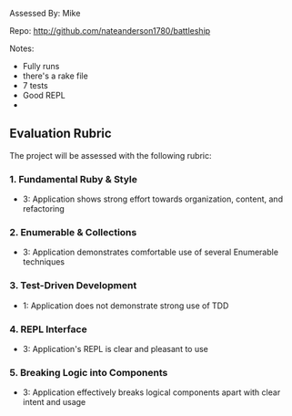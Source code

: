 Assessed By: Mike

Repo: http://github.com/nateanderson1780/battleship

Notes:
* Fully runs 
* there's a rake file
* 7 tests
* Good REPL
* 

## Evaluation Rubric

The project will be assessed with the following rubric:

### 1. Fundamental Ruby & Style

* 3:  Application shows strong effort towards organization, content, and refactoring

### 2. Enumerable & Collections

* 3: Application demonstrates comfortable use of several Enumerable techniques

### 3. Test-Driven Development

* 1: Application does not demonstrate strong use of TDD

### 4. REPL Interface


* 3: Application's REPL is clear and pleasant to use

### 5. Breaking Logic into Components

* 3: Application effectively breaks logical components apart with clear intent and usage
